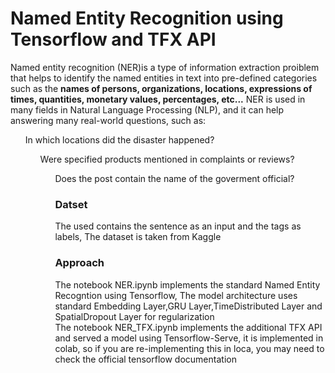 # Named Entity Recognition using Tensorflow and TFX API

Named entity recognition (NER)is a type of information extraction proiblem that helps to identify the named entities in text into pre-defined categories such as the <b>names of persons, organizations, locations, expressions of times, quantities, monetary values, percentages, etc...</b> NER is used in many fields in Natural Language Processing (NLP), and it can help answering many real-world questions, such as:

<ul>In which locations did the disaster happened?
<ul>Were specified products mentioned in complaints or reviews?
<ul>Does the post contain the name of the goverment official?

### Datset
The used contains the sentence as an input and the  tags as labels, The dataset is taken from Kaggle

### Approach

The notebook NER.ipynb implements the standard Named Entity Recogntion using Tensorflow, The model architecture uses standard Embedding Layer,GRU Layer,TimeDistributed Layer and SpatialDropout Layer for regularization<br>
The notebook NER_TFX.ipynb implements the additional TFX API and served a model using Tensorflow-Serve, it is implemented in colab, so if you are re-implementing this in loca, you may need to check the official tensorflow documentation